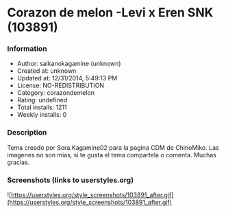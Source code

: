 # Corazon de melon -Levi x Eren SNK (103891)

### Information
- Author: saikanokagamine (unknown)
- Created at: unknown
- Updated at: 12/31/2014, 5:49:13 PM
- License: NO-REDISTRIBUTION
- Category: corazondemelon
- Rating: undefined
- Total installs: 1211
- Weekly installs: 0


### Description
Tema creado por Sora.Kagamine02 para la pagina CDM de ChinoMiko. Las imagenes no son mias, si te gusta el tema compartela o comenta. Muchas gracias.


### Screenshots (links to userstyles.org)
![https://userstyles.org/style_screenshots/103891_after.gif](https://userstyles.org/style_screenshots/103891_after.gif)


